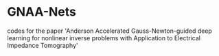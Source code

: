 # GNAA-Nets
codes for the paper 'Anderson Accelerated Gauss-Newton-guided deep learning for nonlinear inverse problems with Application to Electrical Impedance Tomography'
